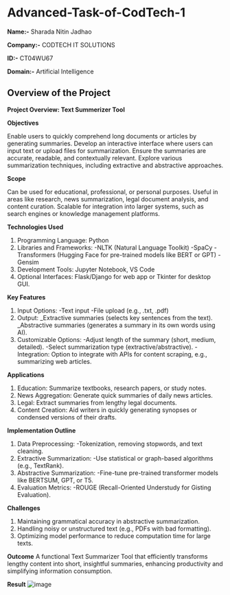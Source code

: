 # Advanced-Task-of-CodTech-1

**Name:-** Sharada Nitin Jadhao

**Company:-** CODTECH IT SOLUTIONS 

**ID:-** CT04WU67

**Domain:-** Artificial Intelligence 


## Overview of the Project
**Project Overview: Text Summerizer Tool**

**Objectives**

Enable users to quickly comprehend long documents or articles by generating summaries.
Develop an interactive interface where users can input text or upload files for summarization.
Ensure the summaries are accurate, readable, and contextually relevant.
Explore various summarization techniques, including extractive and abstractive approaches.

**Scope**

Can be used for educational, professional, or personal purposes.
Useful in areas like research, news summarization, legal document analysis, and content curation.
Scalable for integration into larger systems, such as search engines or knowledge management platforms.

**Technologies Used**
1) Programming Language: Python
2) Libraries and Frameworks:
-NLTK (Natural Language Toolkit)
-SpaCy
-Transformers (Hugging Face for pre-trained models like BERT or GPT)
-Gensim
3) Development Tools: Jupyter Notebook, VS Code
4) Optional Interfaces: Flask/Django for web app or Tkinter for desktop GUI.

**Key Features**
1) Input Options:
-Text input
-File upload (e.g., .txt, .pdf)
2) Output:
_Extractive summaries (selects key sentences from the text).
_Abstractive summaries (generates a summary in its own words using AI).
3) Customizable Options:
-Adjust length of the summary (short, medium, detailed).
-Select summarization type (extractive/abstractive).
-Integration: Option to integrate with APIs for content scraping, e.g., summarizing web articles.

**Applications**
1) Education: Summarize textbooks, research papers, or study notes.
2) News Aggregation: Generate quick summaries of daily news articles.
3) Legal: Extract summaries from lengthy legal documents.
4) Content Creation: Aid writers in quickly generating synopses or condensed versions of their drafts.

**Implementation Outline**
1) Data Preprocessing:
-Tokenization, removing stopwords, and text cleaning.
2) Extractive Summarization:
-Use statistical or graph-based algorithms (e.g., TextRank).
3) Abstractive Summarization:
-Fine-tune pre-trained transformer models like BERTSUM, GPT, or T5.
4) Evaluation Metrics:
-ROUGE (Recall-Oriented Understudy for Gisting Evaluation).

**Challenges**
1) Maintaining grammatical accuracy in abstractive summarization.
2) Handling noisy or unstructured text (e.g., PDFs with bad formatting).
3) Optimizing model performance to reduce computation time for large texts.

**Outcome**
A functional Text Summarizer Tool that efficiently transforms lengthy content into short, insightful summaries, enhancing productivity and simplifying information consumption.

**Result**
![image](https://github.com/user-attachments/assets/3bc6ecea-716d-4a4e-86b7-1029b110c780)

